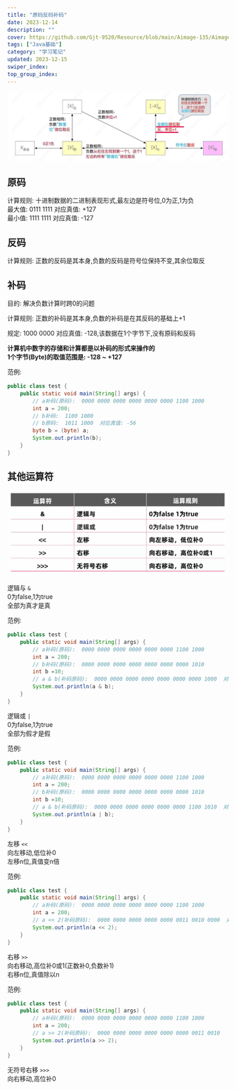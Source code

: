 ```yaml
---
title: "原码反码补码"
date: 2023-12-14
description: ""
cover: https://github.com/Gjt-9520/Resource/blob/main/Aimage-135/Aimage61.jpg?raw=true
tags: ["Java基础"]
category: "学习笔记"
updated: 2023-12-15
swiper_index:
top_group_index:
---
```


![原码补码反码移码](../images/原码反码补码移码.jpg)

## 原码

计算规则: 十进制数据的二进制表现形式,最左边是符号位,0为正,1为负     
最大值: 0111 1111  对应真值: +127   
最小值: 1111 1111  对应真值: -127   

## 反码

计算规则: 正数的反码是其本身,负数的反码是符号位保持不变,其余位取反     

## 补码

目的: 解决负数计算时跨0的问题  

计算规则: 正数的补码是其本身,负数的补码是在其反码的基础上+1   

规定: 1000 0000  对应真值: -128,该数据在1个字节下,没有原码和反码

**计算机中数字的存储和计算都是以补码的形式来操作的**   
**1个字节(Byte)的取值范围是: -128 ~ +127**   

范例: 

```java
public class test {
    public static void main(String[] args) {
        // a补码(原码):  0000 0000 0000 0000 0000 0000 1100 1000
        int a = 200; 
        // b补码:  1100 1000
        // b原码:  1011 1000  对应真值: -56
        byte b = (byte) a; 
        System.out.println(b); 
    }
}
```

## 其他运算符

![其他运算符](../images/其他运算符.jpg)

逻辑与 `&`    
0为false,1为true   
全部为真才是真   

范例: 

```java
public class test {
    public static void main(String[] args) {
        // a补码(原码):  0000 0000 0000 0000 0000 0000 1100 1000
        int a = 200;                 
        // b补码(原码):  0000 0000 0000 0000 0000 0000 0000 1010
        int b =10;   
        // a & b(补码原码):  0000 0000 0000 0000 0000 0000 0000 1000  对应真值: 8                
        System.out.println(a & b);   
    }
}
```

逻辑或 `|`   
0为false,1为true   
全部为假才是假  

范例: 

```java
public class test {
    public static void main(String[] args) {
        // a补码(原码):  0000 0000 0000 0000 0000 0000 1100 1000
        int a = 200;   
        // b补码(原码):  0000 0000 0000 0000 0000 0000 0000 1010              
        int b =10;       
        // a & b(补码原码):  0000 0000 0000 0000 0000 0000 1100 1010  对应真值: 202            
        System.out.println(a | b);   
    }
}
```

左移 `<<`   
向左移动,低位补0   
左移n位,真值变n倍   

范例: 

```java
public class test {
    public static void main(String[] args) {
        // a补码(原码):  0000 0000 0000 0000 0000 0000 1100 1000
        int a = 200; 
        // a << 2(补码原码):  0000 0000 0000 0000 0000 0011 0010 0000  对应真值: 800                
        System.out.println(a << 2);  
    }
}
```

右移 `>>`    
向右移动,高位补0或1(正数补0,负数补1)   
右移n位,真值除以n  

范例: 

```java
public class test {
    public static void main(String[] args) {
        // a补码(原码):  0000 0000 0000 0000 0000 0000 1100 1000
        int a = 200;               
        // a >> 2(补码原码):  0000 0000 0000 0000 0000 0000 0011 0010   对应真值: 50  
        System.out.println(a >> 2);  
    }
}
```

无符号右移 `>>>`   
向右移动,高位补0   